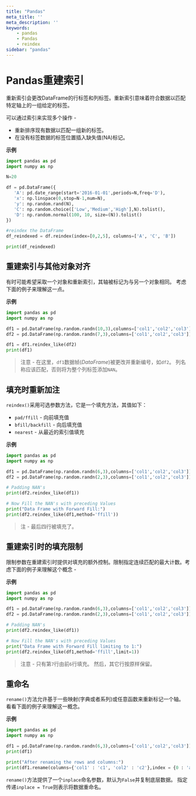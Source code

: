 ```yaml
---
title: "Pandas"
meta_title: ''
meta_description: ''
keywords: 
    - pandas
    - Pandas
    - reindex
sidebar: "pandas"
---
```

# Pandas重建索引 			

重新索引会更改DataFrame的行标签和列标签。重新索引意味着符合数据以匹配特定轴上的一组给定的标签。

可以通过索引来实现多个操作 -

- 重新排序现有数据以匹配一组新的标签。
- 在没有标签数据的标签位置插入缺失值(NA)标记。

**示例**

```python
import pandas as pd
import numpy as np

N=20

df = pd.DataFrame({
   'A': pd.date_range(start='2016-01-01',periods=N,freq='D'),
   'x': np.linspace(0,stop=N-1,num=N),
   'y': np.random.rand(N),
   'C': np.random.choice(['Low','Medium','High'],N).tolist(),
   'D': np.random.normal(100, 10, size=(N)).tolist()
})

#reindex the DataFrame
df_reindexed = df.reindex(index=[0,2,5], columns=['A', 'C', 'B'])

print(df_reindexed)
```

## 重建索引与其他对象对齐

有时可能希望采取一个对象和重新索引，其轴被标记为与另一个对象相同。 考虑下面的例子来理解这一点。

**示例**

```python
import pandas as pd
import numpy as np

df1 = pd.DataFrame(np.random.randn(10,3),columns=['col1','col2','col3'])
df2 = pd.DataFrame(np.random.randn(7,3),columns=['col1','col2','col3'])

df1 = df1.reindex_like(df2)
print(df1)
```

> 注意 - 在这里，`df1`数据帧(*DataFrame*)被更改并重新编号，如`df2`。 列名称应该匹配，否则将为整个列标签添加`NAN`。

## 填充时重新加注

`reindex()`采用可选参数方法，它是一个填充方法，其值如下：

- `pad/ffill` - 向前填充值
- `bfill/backfill` - 向后填充值
- `nearest`  - 从最近的索引值填充

**示例**

```python
import pandas as pd
import numpy as np

df1 = pd.DataFrame(np.random.randn(6,3),columns=['col1','col2','col3'])
df2 = pd.DataFrame(np.random.randn(2,3),columns=['col1','col2','col3'])

# Padding NAN's
print(df2.reindex_like(df1))

# Now Fill the NAN's with preceding Values
print("Data Frame with Forward Fill:")
print(df2.reindex_like(df1,method='ffill'))
```

> 注 - 最后四行被填充了。

## 重建索引时的填充限制

限制参数在重建索引时提供对填充的额外控制。限制指定连续匹配的最大计数。考虑下面的例子来理解这个概念 -

**示例**

```python
import pandas as pd
import numpy as np

df1 = pd.DataFrame(np.random.randn(6,3),columns=['col1','col2','col3'])
df2 = pd.DataFrame(np.random.randn(2,3),columns=['col1','col2','col3'])

# Padding NAN's
print(df2.reindex_like(df1))

# Now Fill the NAN's with preceding Values
print("Data Frame with Forward Fill limiting to 1:")
print(df2.reindex_like(df1,method='ffill',limit=1))
```

> 注意 - 只有第`7`行由前`6`行填充。 然后，其它行按原样保留。

## 重命名

`rename()`方法允许基于一些映射(字典或者系列)或任意函数来重新标记一个轴。
看看下面的例子来理解这一概念。

**示例**

```python
import pandas as pd
import numpy as np

df1 = pd.DataFrame(np.random.randn(6,3),columns=['col1','col2','col3'])
print(df1)

print("After renaming the rows and columns:")
print(df1.rename(columns={'col1' : 'c1', 'col2' : 'c2'},index = {0 : 'apple', 1 : 'banana', 2 : 'durian'}))
```

`rename()`方法提供了一个`inplace`命名参数，默认为`False`并复制底层数据。 指定传递`inplace = True`则表示将数据重命名。
<code class=backend-type backend-type=free></code>
<code class=gatsby-kernelname data-language=python></code>
<script type="text/javascript" src="https://cdn.freeaihub.com/asset/js/cell.js"></script>
